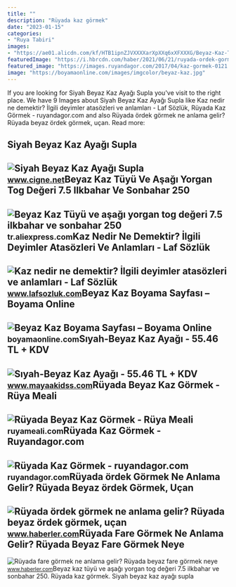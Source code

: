 ```yaml
---
title: ""
description: "Rüyada kaz görmek"
date: "2023-01-15"
categories:
- "Ruya Tabiri"
images:
- "https://ae01.alicdn.com/kf/HTB1ipnZJVXXXXarXpXXq6xXFXXXG/Beyaz-Kaz-T-y-ve-a-a-yorgan-tog-de-eri-7-5-ilkbahar-ve-sonbahar.jpg"
featuredImage: "https://i.hbrcdn.com/haber/2021/06/21/ruyada-ordek-gormek-ne-anlama-gelir-ruyada-beyaz-14214777_1972_amp.jpg"
featured_image: "https://images.ruyandagor.com/2017/04/kaz-gormek-0121.jpg"
image: "https://boyamaonline.com/images/imgcolor/beyaz-kaz.jpg"
---
```


If you are looking for Siyah Beyaz Kaz Ayağı Supla you've visit to the right place. We have 9 Images about Siyah Beyaz Kaz Ayağı Supla like Kaz nedir ne demektir? İlgili deyimler atasözleri ve anlamları - Laf Sözlük, Rüyada Kaz Görmek - ruyandagor.com and also Rüyada ördek görmek ne anlama gelir? Rüyada beyaz ördek görmek, uçan. Read more:

Siyah Beyaz Kaz Ayağı Supla
---------------------------

 ![Siyah Beyaz Kaz Ayağı Supla](https://st3.myideasoft.com/idea/db/20/myassets/products/393/siyah-beyaz-kazayagi-1.jpg?revision=1557425156) <small>www.cigne.net</small>Beyaz Kaz Tüyü Ve Aşağı Yorgan Tog Değeri 7.5 Ilkbahar Ve Sonbahar 250
----------------------------------------------------------------------

 ![Beyaz Kaz Tüyü ve aşağı yorgan tog değeri 7.5 ilkbahar ve sonbahar 250](https://ae01.alicdn.com/kf/HTB1ipnZJVXXXXarXpXXq6xXFXXXG/Beyaz-Kaz-T-y-ve-a-a-yorgan-tog-de-eri-7-5-ilkbahar-ve-sonbahar.jpg) <small>tr.aliexpress.com</small>Kaz Nedir Ne Demektir? İlgili Deyimler Atasözleri Ve Anlamları - Laf Sözlük
---------------------------------------------------------------------------

 ![Kaz nedir ne demektir? İlgili deyimler atasözleri ve anlamları - Laf Sözlük](https://3.bp.blogspot.com/-sMAbpa618dk/VfoDq-UJozI/AAAAAAAAa7Q/SOTF8l97yqo/s1600/kaz.jpg) <small>www.lafsozluk.com</small>Beyaz Kaz Boyama Sayfası – Boyama Online
----------------------------------------

 ![Beyaz Kaz Boyama Sayfası – Boyama Online](https://boyamaonline.com/images/imgcolor/beyaz-kaz.jpg) <small>boyamaonline.com</small>Sıyah-Beyaz Kaz Ayağı - 55.46 TL + KDV
--------------------------------------

 ![Sıyah-Beyaz Kaz Ayağı - 55.46 TL + KDV](https://www.mayaakidss.com/images/urunler/Siyah-Beyaz-Kaz-Ayagi-resim-2242.jpeg) <small>www.mayaakidss.com</small>Rüyada Beyaz Kaz Görmek - Rüya Meali
------------------------------------

 ![Rüyada Beyaz Kaz Görmek - Rüya Meali](http://ruyameali.com/wp-content/uploads/2018/03/kaz4.jpg) <small>ruyameali.com</small>Rüyada Kaz Görmek - Ruyandagor.com
----------------------------------

 ![Rüyada Kaz Görmek - ruyandagor.com](https://images.ruyandagor.com/2017/04/kaz-gormek-0121.jpg) <small>ruyandagor.com</small>Rüyada ördek Görmek Ne Anlama Gelir? Rüyada Beyaz ördek Görmek, Uçan
--------------------------------------------------------------------

 ![Rüyada ördek görmek ne anlama gelir? Rüyada beyaz ördek görmek, uçan](https://i.hbrcdn.com/haber/2021/06/21/ruyada-ordek-gormek-ne-anlama-gelir-ruyada-beyaz-14214777_1972_amp.jpg) <small>www.haberler.com</small>Rüyada Fare Görmek Ne Anlama Gelir? Rüyada Beyaz Fare Görmek Neye
-----------------------------------------------------------------

 ![Rüyada fare görmek ne anlama gelir? Rüyada beyaz fare görmek neye](https://foto.haberler.com/haber/2021/11/30/ruyada-fare-gormek-ne-anlama-gelir-ruyada-beyaz-14565946_8833_amp.jpg) <small>www.haberler.com</small>Beyaz kaz tüyü ve aşağı yorgan tog değeri 7.5 ilkbahar ve sonbahar 250. Rüyada kaz görmek. Siyah beyaz kaz ayağı supla
